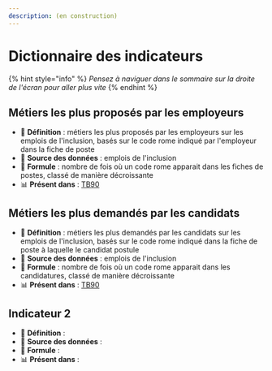 ```yaml
---
description: (en construction)
---
```


# Dictionnaire des indicateurs

{% hint style="info" %}
_Pensez à naviguer dans le sommaire sur la droite de l'écran pour aller plus vite_
{% endhint %}

## Métiers les plus proposés par les employeurs

* 📗 **Définition** : métiers les plus proposés par les employeurs sur les emplois de l'inclusion, basés sur le code rome indiqué par l'employeur dans la fiche de poste
* 💾 **Source des données** : emplois de l'inclusion
* 🧮 **Formule** : nombre de fois où un code rome apparait dans les fiches de postes, classé de manière décroissante
* 📊 **Présent dans** : [TB90](https://doc.inclusion.beta.gouv.fr/le-pilotage-de-linclusion/les-tableaux-de-bord-disponibles#metiers-de-linclusion)

## Métiers les plus demandés par les candidats

* 📗 **Définition** : métiers les plus demandés par les candidats sur les emplois de l'inclusion, basés sur le code rome indiqué dans la fiche de poste à laquelle le candidat postule
* 💾 **Source des données** : emplois de l'inclusion
* 🧮 **Formule** : nombre de fois où un code rome apparait dans les candidatures, classé de manière décroissante
* 📊 **Présent dans** : [TB90](https://doc.inclusion.beta.gouv.fr/le-pilotage-de-linclusion/les-tableaux-de-bord-disponibles#metiers-de-linclusion)

## Indicateur 2

* 📗 **Définition** : 
* 💾 **Source des données** : 
* 🧮 **Formule** : 
* 📊 **Présent dans** : 

